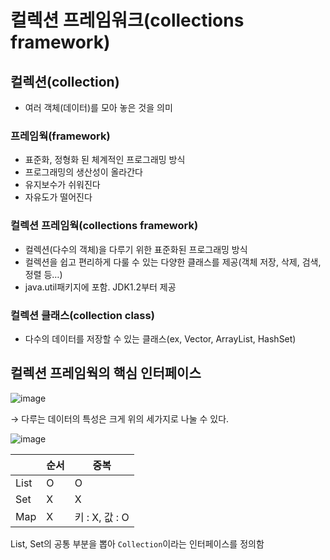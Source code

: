 # 컬렉션 프레임워크(collections framework)

## 컬렉션(collection)

- 여러 객체(데이터)를 모아 놓은 것을 의미

### 프레임웍(framework)

- 표준화, 정형화 된 체계적인 프로그래밍 방식
- 프로그래밍의 생산성이 올라간다
- 유지보수가 쉬워진다
- 자유도가 떨어진다

### 컬렉션 프레임웍(collections framework)

- 컬렉션(다수의 객체)을 다루기 위한 표준화된 프로그래밍 방식
- 컬렉션을 쉽고 편리하게 다룰 수 있는 다양한 클래스를 제공(객체 저장, 삭제, 검색, 정렬 등…)
- java.util패키지에 포함. JDK1.2부터 제공

### 컬렉션 클래스(collection class)

- 다수의 데이터를 저장할 수 있는 클래스(ex, Vector, ArrayList, HashSet)

## 컬렉션 프레임웍의 핵심 인터페이스

![image](https://user-images.githubusercontent.com/74949294/223123380-d3c92e62-6cac-45a4-93f2-d0fa8851ca1a.png)

→ 다루는 데이터의 특성은 크게 위의 세가지로 나눌 수 있다.

![image](https://user-images.githubusercontent.com/74949294/223123404-f8de6cfb-e268-46ba-b6c1-8c259bb0f169.png)

|  | 순서 | 중복 |
| --- | --- | --- |
| List | O | O |
| Set | X | X |
| Map | X | 키 : X, 값 : O |

List, Set의 공통 부분을 뽑아 `Collection`이라는 인터페이스를 정의함
